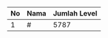 | No | Nama            | Jumlah Level |
|----|-----------------|--------------|
| 1  | #    |    5787        |
